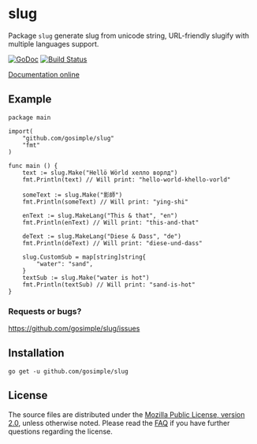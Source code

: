 slug
====

Package `slug` generate slug from unicode string, URL-friendly slugify with
multiple languages support.

[![GoDoc](https://godoc.org/github.com/gosimple/slug?status.png)](https://godoc.org/github.com/gosimple/slug)
[![Build Status](https://drone.io/github.com/gosimple/slug/status.png)](https://drone.io/github.com/gosimple/slug/latest)

[Documentation online](http://godoc.org/github.com/gosimple/slug)

## Example

	package main

	import(
		"github.com/gosimple/slug"
	    "fmt"
	)

	func main () {
		text := slug.Make("Hellö Wörld хелло ворлд")
		fmt.Println(text) // Will print: "hello-world-khello-vorld"

		someText := slug.Make("影師")
		fmt.Println(someText) // Will print: "ying-shi"

		enText := slug.MakeLang("This & that", "en")
		fmt.Println(enText) // Will print: "this-and-that"

		deText := slug.MakeLang("Diese & Dass", "de")
		fmt.Println(deText) // Will print: "diese-und-dass"

		slug.CustomSub = map[string]string{
			"water": "sand",
		}
		textSub := slug.Make("water is hot")
		fmt.Println(textSub) // Will print: "sand-is-hot"
	}

### Requests or bugs?
<https://github.com/gosimple/slug/issues>

## Installation

	go get -u github.com/gosimple/slug

## License

The source files are distributed under the
[Mozilla Public License, version 2.0](http://mozilla.org/MPL/2.0/),
unless otherwise noted.
Please read the [FAQ](http://www.mozilla.org/MPL/2.0/FAQ.html)
if you have further questions regarding the license.
